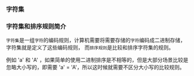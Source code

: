 

### 字符集

### 字符集和排序规则简介

`字符集`是一组`字符`的编码规则，计算机需要将需要存储的`字符`编码成二进制存储，
字符集就是定义了这些编码规则， 而`排序规则`是比较和排序字符集的规则。

例如 'a' 和 'A' ，如果简单的使用二进制排序是不相等的，但是大部分场景比较是忽略大小写的，即需要 'a' = 'A'，所以这时候就需要不区分大小写的比较规则。